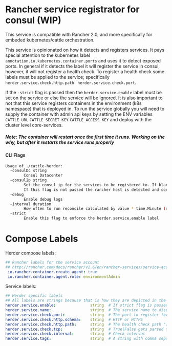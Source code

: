 # Rancher service registrator for consul (WIP)
This service is compatible with Rancher 2.0, and more specifically for embeded kubernetes/cattle orchestration.

This service is opinionated on how it detects and registers services. It pays special attention to the kubernetes label `annotation.io.kubernetes.container.ports`
and uses it to detect exposed ports. In general if it detects the label it will register the service in consul, however, 
it will not register a health check. To register a health check some labels must be applied to the service; specifically `herder.service.check.http.path` ` herder.service.check.port`.

If the `-strict` flag is passed then the `herder.service.enable` label must be set on the service or else the service will be ignored. It is also important to
not that this service registers containers in the environment (k8s namespace) that is deployed in. To run the service globally you will need to supply the container
with admin api keys by setting the ENV variables `CATTLE_URL` `CATTLE_SECRET_KEY` `CATTLE_ACCESS_KEY` and deploy with the cluster level core-services.  

##### Note: The container will restart once the first time it runs. Working on the why, but after it restarts the service runs properly

#### CLI Flags
```bash
Usage of ./cattle-herder:
  -consulDc string
        Consul Datacenter
  -consulIp string
        Set the consul ip for the services to be registered to. If blank it tries to connect to the host external IP
        If this flag is not passed the rancher host is detected and consul attempts to register t the agent on the public IP of the host
  -debug
        Enable debug logs
  -interval duration
        How often to run reconcile calculated by value * time.Minute (default 10ns)
  -strict
        Enable this flag to enforce the herder.service.enable label

```

# Compose Labels
Herder compose labels:
```yaml
## Rancher labels for the service account
## http://rancher.com/docs/rancher/v1.6/en/rancher-services/service-accounts/
 io.rancher.container.create_agent: true
 io.rancher.container.agent.role: environmentAdmin	
 ```
 
Service labels:
 ```yaml
 ## Herder specific labels
 ## All labels are strings because that is how they are depicted in the WS event Data
 herder.service.enable:               string  # If strict flag is passed this must be set to true to register the service
 herder.service.name:                 string  # The service name to display in the services view in consul
 herder.service.check.port:           string  # The port to register for the service check (NOT ASSUMED)
 herder.service.check.http.schema:    string  # HTTP or HTTPS
 herder.service.check.http.path:      string  # The health check path "/health"
 herder.service.check.tcp:            string  # True|False gets parsed to a bool for the service definition
 herder.service.check.interval:       string  # Check interval
 herder.service.tags:                 string  # A string with comma separated tags ex. "Tag1,Tag2"
```
